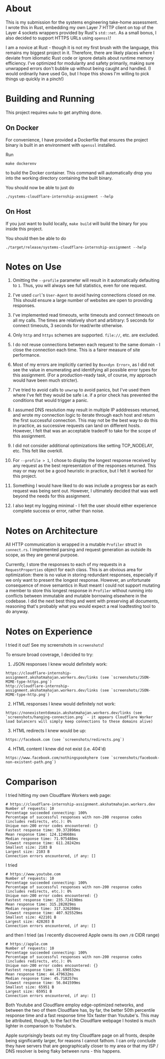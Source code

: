 # About

This is my submission for the systems engineering take-home assessment. I wrote this in Rust, embedding my own Layer 7 HTTP client on top of the Layer 4 sockets wrappers provided by Rust's `std::net`. As a small bonus, I also decided to support HTTPS URLs using `openssl`!

I am a novice at Rust - though it is not my first brush with the language, this remains my biggest project in it. Therefore, there are likely places where I deviate from idiomatic Rust code or ignore details about runtime memory efficiency. I've optimized for modularity and safety primarily, making sure unwrapped errors don't bubble up without being caught and handled. (I would ordinarily have used Go, but I hope this shows I'm willing to pick things up quickly in a pinch!)

# Building and Running

This project requires `make` to get anything done.

## On Docker 

For convenience, I have provided a Dockerfile that ensures the project binary is built in an environment 
with `openssl` installed.

Run 

```
make dockerenv
```

to build the Docker container. This command will automatically drop you into the working directory containing the built binary.

You should now be able to just do 

```
./systems-cloudflare-internship-assignment --help
```

## On Host

If you just want to build locally, `make build` will build the binary for you inside this project. 

You should then be able to do

```
./target/release/systems-cloudflare-internship-assignment --help
```

# Notes on Use

1. Omitting the `--profile` parameter will result in it automatically defaulting to `1`. Thus, you will always see full statistics, even for one request.

2. I've used `curl`'s `User-Agent` to avoid having connections closed on me. This should ensure a large number of websites are open to providing responses.

3. I've implemented read timeouts, write timeouts and connect timeouts on all my calls. The times are relatively short and arbitrary: 5 seconds for connect timeouts, 3 seconds for read/write otherwise. 

4. Only `http` and `https` schemes are supported. `file://`, etc. are excluded. 

5. I do not reuse connections between each request to the same domain - I close the connection each time. This is a fairer measure of site performance. 

6. Most of my errors are implicitly carried by `Box<dyn Error>`, as I did not see the value in enumerating and identifying all possible error types for this assignment. (For a production-ready task, of course, my approach would have been much stricter).

7. I've tried to avoid calls to `unwrap` to avoid panics, but I've used them where I've felt they would be 
safe i.e. if a prior check has prevented the conditions that would trigger a panic. 

8. I assumed DNS resolution may result in multiple IP adddresses returned, and wrote my connection logic 
   to iterate through each host and return the first successful connection. This may not be the best way to do this in practice, as successive requests can land on different hosts. However, I felt that was an acceptable tradeoff to take for the scope of this assignment.

9. I did not consider additional optimizations like setting TCP_NODELAY, etc. This felt like overkill.

10. For `--profile > 1`, I chose to display the longest response received by any request as the best representation of the responses returned. This may or may not be a good heuristic in practice, but I felt it worked for this project. 

11. Something I would have liked to do was include a progress bar as each request was being sent out. However, I ultimately decided that was well beyond the needs for this assignment.

12. I also kept my logging minimal - I felt the user should either experience complete success or error, rather than noise.

# Notes on Architecture

All HTTP communication is wrapped in a mutable `Profiler` struct in `connect.rs`. I implemented parsing and request generation as outside its scope, as they are general purpose. 

Currently, I store the responses to each of my requests in a `RequestProperties` object for each class. This is an obvious area for optimization: there is no value in storing redundant responses, especially if we only want to present the longest response. However, an unfortunate consequence of move semantics in Rust meant I could not support mutating a member to store this longest response in `Profiler` without running into conflicts between immutable and mutable borrowing elsewhere in the codebase. I did the next best thing and went with preserving all documents, reasoning that's probably what you would expect a real loadtesting tool to do anyway. 

# Notes on Experience

I tried it out! See my screenshots in `screenshots`!

To ensure broad coverage, I decided to try:

1. JSON responses I knew would definitely work:

```
https://cloudflare-internship-assignment.akshatmahajan.workers.dev/links (see `screenshots/JSON-MIME-type-https.png`)
http://cloudflare-internship-assignment.akshatmahajan.workers.dev/links (see `screenshots/JSON-MIME-type-http.png`)
```

2. HTML responses I knew would definitely not work: 

```
https://nonexistentdomain.akshatmahajan.workers.dev/links (see `screenshots/hanging-connection.png` - it appears Cloudflare Worker load balancers will simply keep connections to these domains alive)
```

3. HTML redirects I knew would be up:

```
https://facebook.com (see `screenshots/redirects.png`)
```

4. HTML content I knew did not exist (i.e. 404'd)

```
https://www.facebook.com/nothingspookyhere (see `screenshots/facebook-non-existent-path.png`)
```

# Comparison

I tried hitting my own Cloudflare Workers web page: 

```
# https://cloudflare-internship-assignment.akshatmahajan.workers.dev
Number of requests: 10
Percentage succeeded connecting: 100%
Percentage of successful responses with non-200 response codes (includes redirects, etc.): 0%
Unique non-200 error codes encountered: {}
Fastest response time: 39.372896ms
Mean response time: 124.124668ms
Median response time: 71.975488ms
Slowest response time: 611.28242ms
Smallest size: 2103 B
Largest size: 2103 B
Connection errors encountered, if any: []
```

I tried 
```
# https://www.youtube.com
Number of requests: 10
Percentage succeeded connecting: 100%
Percentage of successful responses with non-200 response codes (includes redirects, etc.): 0%
Unique non-200 error codes encountered: {}
Fastest response time: 235.724198ms
Mean response time: 315.282029ms
Median response time: 317.326208ms
Slowest response time: 407.925529ms
Smallest size: 422101 B
Largest size: 428203 B
Connection errors encountered, if any: []
```

and then I tried (as I recently discovered Apple owns its own `/8` CIDR range)

```
# https://apple.com
Number of requests: 10
Percentage succeeded connecting: 100%
Percentage of successful responses with non-200 response codes (includes redirects, etc.): 0%
Unique non-200 error codes encountered: {}
Fastest response time: 31.690532ms
Mean response time: 44.479632ms
Median response time: 45.718257ms
Slowest response time: 56.041599ms
Smallest size: 65951 B
Largest size: 65951 B
Connection errors encountered, if any: []
```

Both Youtube and Cloudflare employ edge-optimized networks, and between the two of them Cloudflare has, by far, the better 50th percentile response time and a fast response time 10x faster than Youtube's. This may be attributed, though, to the fact the Cloudflare webpage I hosted is much lighter in comparison to Youtube's. 

Apple surprisingly beats out my tiny Cloudflare page on all fronts, despite being significantly larger, for reasons I cannot fathom. I can only conclude they have servers that are geographically closer to my area or that my ISP / DNS resolver is being flaky between runs - this happens.